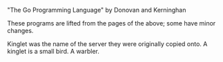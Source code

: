 "The Go Programming Language" by Donovan and Kerninghan

These programs are lifted from the pages of the above; some have minor changes.

Kinglet was the name of the server they were originally copied onto. A kinglet is a small bird. A warbler.
